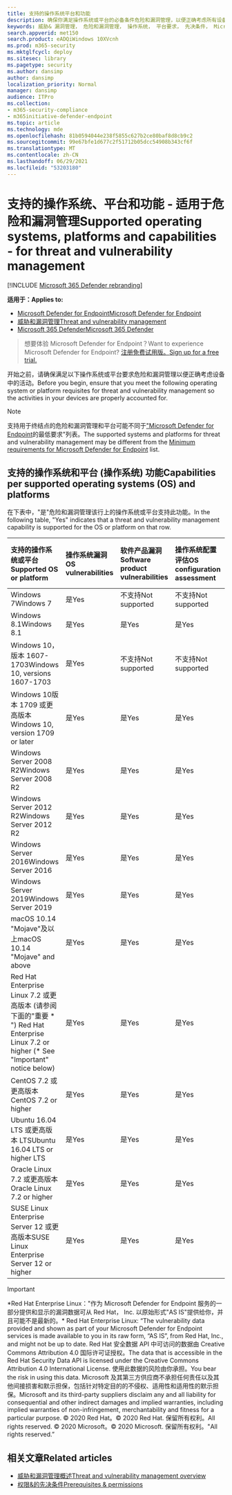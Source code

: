 ```yaml
---
title: 支持的操作系统平台和功能
description: 确保你满足操作系统或平台的必备条件危险和漏洞管理，以便正确考虑所有设备中的活动。
keywords: 威胁& 漏洞管理， 危险和漏洞管理， 操作系统， 平台要求， 先决条件， Microsoft Defender for Endpoint-tvm 支持的操作系统， 适用于 Endpoint-tvm 的 Microsoft Defender， 支持的操作系统， 支持的平台， linux 支持， mac 支持
search.appverid: met150
search.product: eADQiWindows 10XVcnh
ms.prod: m365-security
ms.mktglfcycl: deploy
ms.sitesec: library
ms.pagetype: security
ms.author: dansimp
author: dansimp
localization_priority: Normal
manager: dansimp
audience: ITPro
ms.collection:
- m365-security-compliance
- m365initiative-defender-endpoint
ms.topic: article
ms.technology: mde
ms.openlocfilehash: 81b0594044e238f5855c627b2ce80baf8d8cb9c2
ms.sourcegitcommit: 99e67bfe1d677c2f51712b05dcc54908b343cf6f
ms.translationtype: MT
ms.contentlocale: zh-CN
ms.lasthandoff: 06/29/2021
ms.locfileid: "53203180"
---
```

# <a name="supported-operating-systems-platforms-and-capabilities---for-threat-and-vulnerability-management"></a><span data-ttu-id="07eb7-104">支持的操作系统、平台和功能 - 适用于危险和漏洞管理</span><span class="sxs-lookup"><span data-stu-id="07eb7-104">Supported operating systems, platforms and capabilities - for threat and vulnerability management</span></span>

[!INCLUDE [Microsoft 365 Defender rebranding](../../includes/microsoft-defender.md)]

<span data-ttu-id="07eb7-105">**适用于：**</span><span class="sxs-lookup"><span data-stu-id="07eb7-105">**Applies to:**</span></span>

- [<span data-ttu-id="07eb7-106">Microsoft Defender for Endpoint</span><span class="sxs-lookup"><span data-stu-id="07eb7-106">Microsoft Defender for Endpoint</span></span>](https://go.microsoft.com/fwlink/?linkid=2154037)
- [<span data-ttu-id="07eb7-107">威胁和漏洞管理</span><span class="sxs-lookup"><span data-stu-id="07eb7-107">Threat and vulnerability management</span></span>](next-gen-threat-and-vuln-mgt.md)
- [<span data-ttu-id="07eb7-108">Microsoft 365 Defender</span><span class="sxs-lookup"><span data-stu-id="07eb7-108">Microsoft 365 Defender</span></span>](https://go.microsoft.com/fwlink/?linkid=2118804)

><span data-ttu-id="07eb7-109">想要体验 Microsoft Defender for Endpoint？</span><span class="sxs-lookup"><span data-stu-id="07eb7-109">Want to experience Microsoft Defender for Endpoint?</span></span> [<span data-ttu-id="07eb7-110">注册免费试用版。</span><span class="sxs-lookup"><span data-stu-id="07eb7-110">Sign up for a free trial.</span></span>](https://www.microsoft.com/microsoft-365/windows/microsoft-defender-atp?ocid=docs-wdatp-portaloverview-abovefoldlink)

<span data-ttu-id="07eb7-111">开始之前，请确保满足以下操作系统或平台要求危险和漏洞管理以便正确考虑设备中的活动。</span><span class="sxs-lookup"><span data-stu-id="07eb7-111">Before you begin, ensure that you meet the following operating system or platform requisites for threat and vulnerability management so the activities in your devices are properly accounted for.</span></span>

>[!NOTE]
><span data-ttu-id="07eb7-112">支持用于终结点的危险和漏洞管理和平台可能不同于["Microsoft Defender for Endpoint](minimum-requirements.md)的最低要求"列表。</span><span class="sxs-lookup"><span data-stu-id="07eb7-112">The supported systems and platforms for threat and vulnerability management may be different from the [Minimum requirements for Microsoft Defender for Endpoint](minimum-requirements.md) list.</span></span>

## <a name="capabilities-per-supported-operating-systems-os-and-platforms"></a><span data-ttu-id="07eb7-113">支持的操作系统和平台 (操作系统) 功能</span><span class="sxs-lookup"><span data-stu-id="07eb7-113">Capabilities per supported operating systems (OS) and platforms</span></span>

<span data-ttu-id="07eb7-114">在下表中，"是"危险和漏洞管理该行上的操作系统或平台支持此功能。</span><span class="sxs-lookup"><span data-stu-id="07eb7-114">In the following table, "Yes" indicates that a threat and vulnerability management capability is supported for the OS or platform on that row.</span></span>

<span data-ttu-id="07eb7-115">支持的操作系统或平台</span><span class="sxs-lookup"><span data-stu-id="07eb7-115">Supported OS or platform</span></span> | <span data-ttu-id="07eb7-116">操作系统漏洞</span><span class="sxs-lookup"><span data-stu-id="07eb7-116">OS vulnerabilities</span></span> | <span data-ttu-id="07eb7-117">软件产品漏洞</span><span class="sxs-lookup"><span data-stu-id="07eb7-117">Software product vulnerabilities</span></span> | <span data-ttu-id="07eb7-118">操作系统配置评估</span><span class="sxs-lookup"><span data-stu-id="07eb7-118">OS configuration assessment</span></span> | <span data-ttu-id="07eb7-119">安全控制配置评估</span><span class="sxs-lookup"><span data-stu-id="07eb7-119">Security controls configuration assessment</span></span> | <span data-ttu-id="07eb7-120">软件产品配置评估</span><span class="sxs-lookup"><span data-stu-id="07eb7-120">Software product configuration assessment</span></span>
:---|:---|:---|:---|:---|:---
<span data-ttu-id="07eb7-121">Windows 7</span><span class="sxs-lookup"><span data-stu-id="07eb7-121">Windows 7</span></span> | <span data-ttu-id="07eb7-122">是</span><span class="sxs-lookup"><span data-stu-id="07eb7-122">Yes</span></span> | <span data-ttu-id="07eb7-123">不支持</span><span class="sxs-lookup"><span data-stu-id="07eb7-123">Not supported</span></span> | <span data-ttu-id="07eb7-124">不支持</span><span class="sxs-lookup"><span data-stu-id="07eb7-124">Not supported</span></span> | <span data-ttu-id="07eb7-125">不支持</span><span class="sxs-lookup"><span data-stu-id="07eb7-125">Not supported</span></span> | <span data-ttu-id="07eb7-126">不支持</span><span class="sxs-lookup"><span data-stu-id="07eb7-126">Not supported</span></span>
<span data-ttu-id="07eb7-127">Windows 8.1</span><span class="sxs-lookup"><span data-stu-id="07eb7-127">Windows 8.1</span></span> | <span data-ttu-id="07eb7-128">是</span><span class="sxs-lookup"><span data-stu-id="07eb7-128">Yes</span></span> | <span data-ttu-id="07eb7-129">是</span><span class="sxs-lookup"><span data-stu-id="07eb7-129">Yes</span></span> | <span data-ttu-id="07eb7-130">是</span><span class="sxs-lookup"><span data-stu-id="07eb7-130">Yes</span></span> | <span data-ttu-id="07eb7-131">是</span><span class="sxs-lookup"><span data-stu-id="07eb7-131">Yes</span></span>| <span data-ttu-id="07eb7-132">是</span><span class="sxs-lookup"><span data-stu-id="07eb7-132">Yes</span></span>
<span data-ttu-id="07eb7-133">Windows 10，版本 1607-1703</span><span class="sxs-lookup"><span data-stu-id="07eb7-133">Windows 10, versions 1607-1703</span></span> | <span data-ttu-id="07eb7-134">是</span><span class="sxs-lookup"><span data-stu-id="07eb7-134">Yes</span></span>  | <span data-ttu-id="07eb7-135">不支持</span><span class="sxs-lookup"><span data-stu-id="07eb7-135">Not supported</span></span> | <span data-ttu-id="07eb7-136">不支持</span><span class="sxs-lookup"><span data-stu-id="07eb7-136">Not supported</span></span> | <span data-ttu-id="07eb7-137">不支持</span><span class="sxs-lookup"><span data-stu-id="07eb7-137">Not supported</span></span> | <span data-ttu-id="07eb7-138">不支持</span><span class="sxs-lookup"><span data-stu-id="07eb7-138">Not supported</span></span>
<span data-ttu-id="07eb7-139">Windows 10版本 1709 或更高版本</span><span class="sxs-lookup"><span data-stu-id="07eb7-139">Windows 10, version 1709 or later</span></span> | <span data-ttu-id="07eb7-140">是</span><span class="sxs-lookup"><span data-stu-id="07eb7-140">Yes</span></span> | <span data-ttu-id="07eb7-141">是</span><span class="sxs-lookup"><span data-stu-id="07eb7-141">Yes</span></span> | <span data-ttu-id="07eb7-142">是</span><span class="sxs-lookup"><span data-stu-id="07eb7-142">Yes</span></span> | <span data-ttu-id="07eb7-143">是</span><span class="sxs-lookup"><span data-stu-id="07eb7-143">Yes</span></span> | <span data-ttu-id="07eb7-144">是</span><span class="sxs-lookup"><span data-stu-id="07eb7-144">Yes</span></span>
<span data-ttu-id="07eb7-145">Windows Server 2008 R2</span><span class="sxs-lookup"><span data-stu-id="07eb7-145">Windows Server 2008 R2</span></span> | <span data-ttu-id="07eb7-146">是</span><span class="sxs-lookup"><span data-stu-id="07eb7-146">Yes</span></span> | <span data-ttu-id="07eb7-147">是</span><span class="sxs-lookup"><span data-stu-id="07eb7-147">Yes</span></span> | <span data-ttu-id="07eb7-148">是</span><span class="sxs-lookup"><span data-stu-id="07eb7-148">Yes</span></span> | <span data-ttu-id="07eb7-149">是</span><span class="sxs-lookup"><span data-stu-id="07eb7-149">Yes</span></span> | <span data-ttu-id="07eb7-150">是</span><span class="sxs-lookup"><span data-stu-id="07eb7-150">Yes</span></span>
<span data-ttu-id="07eb7-151">Windows Server 2012 R2</span><span class="sxs-lookup"><span data-stu-id="07eb7-151">Windows Server 2012 R2</span></span> | <span data-ttu-id="07eb7-152">是</span><span class="sxs-lookup"><span data-stu-id="07eb7-152">Yes</span></span> | <span data-ttu-id="07eb7-153">是</span><span class="sxs-lookup"><span data-stu-id="07eb7-153">Yes</span></span> | <span data-ttu-id="07eb7-154">是</span><span class="sxs-lookup"><span data-stu-id="07eb7-154">Yes</span></span> | <span data-ttu-id="07eb7-155">是</span><span class="sxs-lookup"><span data-stu-id="07eb7-155">Yes</span></span> | <span data-ttu-id="07eb7-156">是</span><span class="sxs-lookup"><span data-stu-id="07eb7-156">Yes</span></span>
<span data-ttu-id="07eb7-157">Windows Server 2016</span><span class="sxs-lookup"><span data-stu-id="07eb7-157">Windows Server 2016</span></span> | <span data-ttu-id="07eb7-158">是</span><span class="sxs-lookup"><span data-stu-id="07eb7-158">Yes</span></span> | <span data-ttu-id="07eb7-159">是</span><span class="sxs-lookup"><span data-stu-id="07eb7-159">Yes</span></span> | <span data-ttu-id="07eb7-160">是</span><span class="sxs-lookup"><span data-stu-id="07eb7-160">Yes</span></span> | <span data-ttu-id="07eb7-161">是</span><span class="sxs-lookup"><span data-stu-id="07eb7-161">Yes</span></span> | <span data-ttu-id="07eb7-162">是</span><span class="sxs-lookup"><span data-stu-id="07eb7-162">Yes</span></span>
<span data-ttu-id="07eb7-163">Windows Server 2019</span><span class="sxs-lookup"><span data-stu-id="07eb7-163">Windows Server 2019</span></span> | <span data-ttu-id="07eb7-164">是</span><span class="sxs-lookup"><span data-stu-id="07eb7-164">Yes</span></span> | <span data-ttu-id="07eb7-165">是</span><span class="sxs-lookup"><span data-stu-id="07eb7-165">Yes</span></span> | <span data-ttu-id="07eb7-166">是</span><span class="sxs-lookup"><span data-stu-id="07eb7-166">Yes</span></span> | <span data-ttu-id="07eb7-167">是</span><span class="sxs-lookup"><span data-stu-id="07eb7-167">Yes</span></span> | <span data-ttu-id="07eb7-168">是</span><span class="sxs-lookup"><span data-stu-id="07eb7-168">Yes</span></span>
<span data-ttu-id="07eb7-169">macOS 10.14 "Mojave"及以上</span><span class="sxs-lookup"><span data-stu-id="07eb7-169">macOS 10.14 "Mojave" and above</span></span> | <span data-ttu-id="07eb7-170">是</span><span class="sxs-lookup"><span data-stu-id="07eb7-170">Yes</span></span> | <span data-ttu-id="07eb7-171">是</span><span class="sxs-lookup"><span data-stu-id="07eb7-171">Yes</span></span> | <span data-ttu-id="07eb7-172">是</span><span class="sxs-lookup"><span data-stu-id="07eb7-172">Yes</span></span> | <span data-ttu-id="07eb7-173">是</span><span class="sxs-lookup"><span data-stu-id="07eb7-173">Yes</span></span> | <span data-ttu-id="07eb7-174">是</span><span class="sxs-lookup"><span data-stu-id="07eb7-174">Yes</span></span> 
<span data-ttu-id="07eb7-175">Red Hat Enterprise Linux 7.2 或更高版本 (请参阅下面的"重要 \* ") </span><span class="sxs-lookup"><span data-stu-id="07eb7-175">Red Hat Enterprise Linux 7.2 or higher (\* See "Important" notice below)</span></span> | <span data-ttu-id="07eb7-176">是</span><span class="sxs-lookup"><span data-stu-id="07eb7-176">Yes</span></span> | <span data-ttu-id="07eb7-177">是</span><span class="sxs-lookup"><span data-stu-id="07eb7-177">Yes</span></span> | <span data-ttu-id="07eb7-178">是</span><span class="sxs-lookup"><span data-stu-id="07eb7-178">Yes</span></span> | <span data-ttu-id="07eb7-179">是</span><span class="sxs-lookup"><span data-stu-id="07eb7-179">Yes</span></span> | <span data-ttu-id="07eb7-180">是</span><span class="sxs-lookup"><span data-stu-id="07eb7-180">Yes</span></span>
<span data-ttu-id="07eb7-181">CentOS 7.2 或更高版本</span><span class="sxs-lookup"><span data-stu-id="07eb7-181">CentOS 7.2 or higher</span></span> | <span data-ttu-id="07eb7-182">是</span><span class="sxs-lookup"><span data-stu-id="07eb7-182">Yes</span></span> | <span data-ttu-id="07eb7-183">是</span><span class="sxs-lookup"><span data-stu-id="07eb7-183">Yes</span></span> | <span data-ttu-id="07eb7-184">是</span><span class="sxs-lookup"><span data-stu-id="07eb7-184">Yes</span></span> | <span data-ttu-id="07eb7-185">是</span><span class="sxs-lookup"><span data-stu-id="07eb7-185">Yes</span></span> | <span data-ttu-id="07eb7-186">是</span><span class="sxs-lookup"><span data-stu-id="07eb7-186">Yes</span></span>
<span data-ttu-id="07eb7-187">Ubuntu 16.04 LTS 或更高版本 LTS</span><span class="sxs-lookup"><span data-stu-id="07eb7-187">Ubuntu 16.04 LTS or higher LTS</span></span> | <span data-ttu-id="07eb7-188">是</span><span class="sxs-lookup"><span data-stu-id="07eb7-188">Yes</span></span> | <span data-ttu-id="07eb7-189">是</span><span class="sxs-lookup"><span data-stu-id="07eb7-189">Yes</span></span> | <span data-ttu-id="07eb7-190">是</span><span class="sxs-lookup"><span data-stu-id="07eb7-190">Yes</span></span> | <span data-ttu-id="07eb7-191">是</span><span class="sxs-lookup"><span data-stu-id="07eb7-191">Yes</span></span> | <span data-ttu-id="07eb7-192">是</span><span class="sxs-lookup"><span data-stu-id="07eb7-192">Yes</span></span>
<span data-ttu-id="07eb7-193">Oracle Linux 7.2 或更高版本</span><span class="sxs-lookup"><span data-stu-id="07eb7-193">Oracle Linux 7.2 or higher</span></span> | <span data-ttu-id="07eb7-194">是</span><span class="sxs-lookup"><span data-stu-id="07eb7-194">Yes</span></span> | <span data-ttu-id="07eb7-195">是</span><span class="sxs-lookup"><span data-stu-id="07eb7-195">Yes</span></span> | <span data-ttu-id="07eb7-196">是</span><span class="sxs-lookup"><span data-stu-id="07eb7-196">Yes</span></span> | <span data-ttu-id="07eb7-197">是</span><span class="sxs-lookup"><span data-stu-id="07eb7-197">Yes</span></span> | <span data-ttu-id="07eb7-198">是</span><span class="sxs-lookup"><span data-stu-id="07eb7-198">Yes</span></span>
<span data-ttu-id="07eb7-199">SUSE Linux Enterprise Server 12 或更高版本</span><span class="sxs-lookup"><span data-stu-id="07eb7-199">SUSE Linux Enterprise Server 12 or higher</span></span> | <span data-ttu-id="07eb7-200">是</span><span class="sxs-lookup"><span data-stu-id="07eb7-200">Yes</span></span> | <span data-ttu-id="07eb7-201">是</span><span class="sxs-lookup"><span data-stu-id="07eb7-201">Yes</span></span> | <span data-ttu-id="07eb7-202">是</span><span class="sxs-lookup"><span data-stu-id="07eb7-202">Yes</span></span> | <span data-ttu-id="07eb7-203">是</span><span class="sxs-lookup"><span data-stu-id="07eb7-203">Yes</span></span> | <span data-ttu-id="07eb7-204">是</span><span class="sxs-lookup"><span data-stu-id="07eb7-204">Yes</span></span>

>[!IMPORTANT]
> <span data-ttu-id="07eb7-205">\*Red Hat Enterprise Linux："作为 Microsoft Defender for Endpoint 服务的一部分提供和显示的漏洞数据可从 Red Hat， Inc. 以原始形式"AS IS"提供给你，并且可能不是最新的。</span><span class="sxs-lookup"><span data-stu-id="07eb7-205">\* Red Hat Enterprise Linux: “The vulnerability data provided and shown as part of your Microsoft Defender for Endpoint services is made available to you in its raw form, “AS IS”, from Red Hat, Inc., and might not be up to date.</span></span> <span data-ttu-id="07eb7-206">Red Hat 安全数据 API 中可访问的数据由 Creative Commons Attribution 4.0 国际许可证授权。</span><span class="sxs-lookup"><span data-stu-id="07eb7-206">The data that is accessible in the Red Hat Security Data API is licensed under the Creative Commons Attribution 4.0 International License.</span></span> <span data-ttu-id="07eb7-207">使用此数据的风险由你承担。</span><span class="sxs-lookup"><span data-stu-id="07eb7-207">You bear the risk in using this data.</span></span> <span data-ttu-id="07eb7-208">Microsoft 及其第三方供应商不承担任何责任以及其他间接损害和默示担保，包括针对特定目的的不侵权、适用性和适用性的默示担保。</span><span class="sxs-lookup"><span data-stu-id="07eb7-208">Microsoft and its third-party suppliers disclaim any and all liability for consequential and other indirect damages and implied warranties, including implied warranties of non-infringement, merchantability and fitness for a particular purpose.</span></span> <span data-ttu-id="07eb7-209">© 2020 Red Hat。</span><span class="sxs-lookup"><span data-stu-id="07eb7-209">© 2020 Red Hat.</span></span> <span data-ttu-id="07eb7-210">保留所有权利。</span><span class="sxs-lookup"><span data-stu-id="07eb7-210">All rights reserved.</span></span> <span data-ttu-id="07eb7-211">© 2020 Microsoft。</span><span class="sxs-lookup"><span data-stu-id="07eb7-211">© 2020 Microsoft.</span></span> <span data-ttu-id="07eb7-212">保留所有权利。"</span><span class="sxs-lookup"><span data-stu-id="07eb7-212">All rights reserved.”</span></span>

## <a name="related-articles"></a><span data-ttu-id="07eb7-213">相关文章</span><span class="sxs-lookup"><span data-stu-id="07eb7-213">Related articles</span></span>

- [<span data-ttu-id="07eb7-214">威胁和漏洞管理概述</span><span class="sxs-lookup"><span data-stu-id="07eb7-214">Threat and vulnerability management overview</span></span>](next-gen-threat-and-vuln-mgt.md)
- [<span data-ttu-id="07eb7-215">权限&的先决条件</span><span class="sxs-lookup"><span data-stu-id="07eb7-215">Prerequisites & permissions</span></span>](tvm-prerequisites.md)
